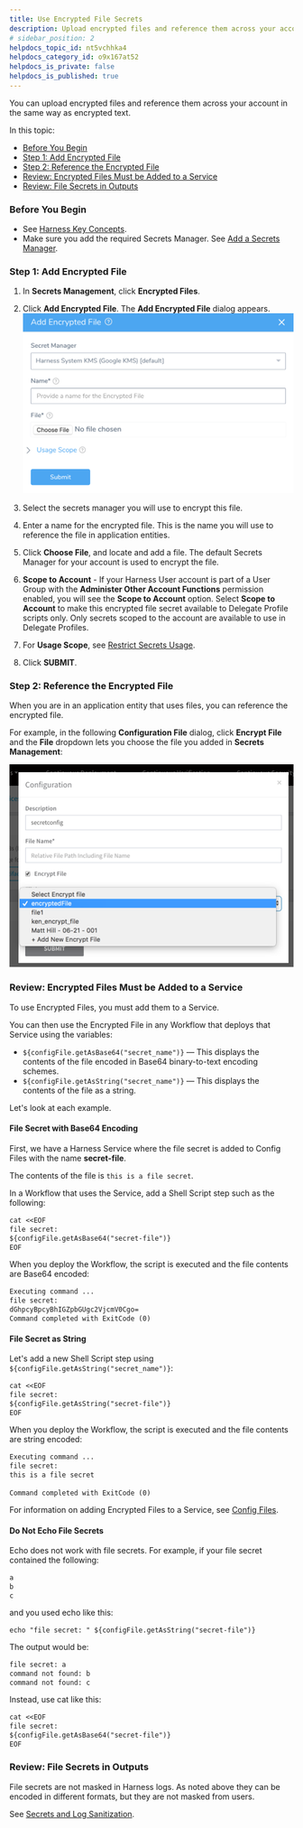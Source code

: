 ```yaml
---
title: Use Encrypted File Secrets
description: Upload encrypted files and reference them across your account in the same way as encrypted text.
# sidebar_position: 2
helpdocs_topic_id: nt5vchhka4
helpdocs_category_id: o9x167at52
helpdocs_is_private: false
helpdocs_is_published: true
---
```


You can upload encrypted files and reference them across your account in the same way as encrypted text.

In this topic:

* [Before You Begin](use-encrypted-file-secrets.md#before-you-begin)
* [Step 1: Add Encrypted File](use-encrypted-file-secrets.md#step-1-add-encrypted-file)
* [Step 2: Reference the Encrypted File](use-encrypted-file-secrets.md#step-2-reference-the-encrypted-file)
* [Review: Encrypted Files Must be Added to a Service](#review_encrypted_files_must_be_added_to_a_service)
* [Review: File Secrets in Outputs](use-encrypted-file-secrets.md#review-file-secrets-in-outputs)

### Before You Begin

* See [Harness Key Concepts](https://docs.harness.io/article/4o7oqwih6h-harness-key-concepts).
* Make sure you add the required Secrets Manager. See [Add a Secrets Manager](add-a-secrets-manager.md).

### Step 1: Add Encrypted File

1. In **Secrets Management**, click **Encrypted Files**.
2. Click **Add Encrypted File**. The **Add Encrypted File** dialog appears.![](./static/use-encrypted-file-secrets-28.png)

3. Select the secrets manager you will use to encrypt this file.
4. Enter a name for the encrypted file. This is the name you will use to reference the file in application entities.
5. Click **Choose File**, and locate and add a file. The default Secrets Manager for your account is used to encrypt the file.
6. **Scope to Account** - If your Harness User account is part of a User Group with the **Administer Other Account Functions** permission enabled, you will see the **Scope to Account** option. Select **Scope to Account** to make this encrypted file secret available to Delegate Profile scripts only. Only secrets scoped to the account are available to use in Delegate Profiles.
7. For **Usage Scope**, see [Restrict Secrets Usage](restrict-secrets-usage.md).
8. Click **SUBMIT**.

### Step 2: Reference the Encrypted File

When you are in an application entity that uses files, you can reference the encrypted file.

For example, in the following **Configuration File** dialog, click **Encrypt File** and the **File** dropdown lets you choose the file you added in **Secrets Management**:

![](./static/use-encrypted-file-secrets-29.png)


### Review: Encrypted Files Must be Added to a Service

To use Encrypted Files, you must add them to a Service. 

You can then use the Encrypted File in any Workflow that deploys that Service using the variables:

* `${configFile.getAsBase64("secret_name")}` — This displays the contents of the file encoded in Base64 binary-to-text encoding schemes.
* `${configFile.getAsString("secret_name")}` — This displays the contents of the file as a string.

Let's look at each example.

#### File Secret with Base64 Encoding

First, we have a Harness Service where the file secret is added to Config Files with the name **secret-file**.

The contents of the file is `this is a file secret`.

In a Workflow that uses the Service, add a Shell Script step such as the following:


```
cat <<EOF  
file secret:  
${configFile.getAsBase64("secret-file")}  
EOF
```
When you deploy the Workflow, the script is executed and the file contents are Base64 encoded:


```
Executing command ...  
file secret:  
dGhpcyBpcyBhIGZpbGUgc2VjcmV0Cgo=  
Command completed with ExitCode (0)
```
#### File Secret as String

Let's add a new Shell Script step using `${configFile.getAsString("secret_name")}`:


```
cat <<EOF  
file secret:  
${configFile.getAsString("secret-file")}  
EOF
```
When you deploy the Workflow, the script is executed and the file contents are string encoded:


```
Executing command ...  
file secret:  
this is a file secret  
  
Command completed with ExitCode (0)
```
For information on adding Encrypted Files to a Service, see [Config Files](../../../continuous-delivery/model-cd-pipeline/setup-services/service-configuration.md#config-files).

#### Do Not Echo File Secrets

Echo does not work with file secrets. For example, if your file secret contained the following:


```
a  
b  
c
```
and you used echo like this:


```
echo "file secret: " ${configFile.getAsString("secret-file")}
```
The output would be:


```
file secret: a  
command not found: b  
command not found: c
```
Instead, use cat like this:


```
cat <<EOF  
file secret:  
${configFile.getAsBase64("secret-file")}  
EOF
```
### Review: File Secrets in Outputs

File secrets are not masked in Harness logs. As noted above they can be encoded in different formats, but they are not masked from users.

See [Secrets and Log Sanitization](../../techref-category/techref-security/secrets-and-log-sanitization.md).

